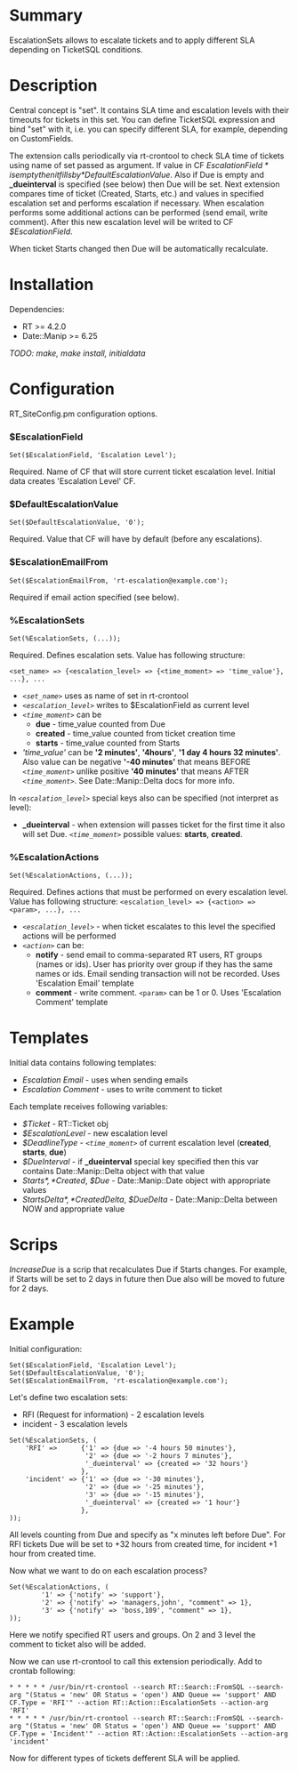 # Summary

EscalationSets allows to escalate tickets and to apply different SLA depending on TicketSQL conditions.

# Description

Central concept is "set". It contains SLA time and escalation levels with their timeouts for tickets in this set. You can define TicketSQL expression and bind "set" with it, i.e. you can specify different SLA, for example, depending on CustomFields.

The extension calls periodically via rt-crontool to check SLA time of tickets using name of set passed as argument. If value in CF *$EscalationField* is empty then it fills by *$DefaultEscalationValue*. Also if Due is empty and **_dueinterval** is specified (see below) then Due will be set. Next extension compares time of ticket (Created, Starts, etc.) and values in specified escalation set and performs escalation if necessary. When escalation performs some additional actions can be performed (send email, write comment). After this new escalation level will be writed to CF *$EscalationField*.

When ticket Starts changed then Due will be automatically recalculate.

# Installation

Dependencies:

* RT >= 4.2.0
* Date::Manip >= 6.25

*TODO: make, make install, initialdata*

# Configuration

RT_SiteConfig.pm configuration options.

### $EscalationField

```
Set($EscalationField, 'Escalation Level');
```

Required. Name of CF that will store current ticket escalation level. Initial data creates 'Escalation Level' CF.

### $DefaultEscalationValue

```
Set($DefaultEscalationValue, '0');
```

Required. Value that CF will have by default (before any escalations).

### $EscalationEmailFrom

```
Set($EscalationEmailFrom, 'rt-escalation@example.com');
```

Required if email action specified (see below).

### %EscalationSets

```
Set(%EscalationSets, (...));
```

Required. Defines escalation sets.
Value has following structure:

`<set_name> => {<escalation_level> => {<time_moment> => 'time_value'}, ...}, ...`

* *`<set_name>`* uses as name of set in rt-crontool
* *`<escalation_level>`* writes to $EscalationField as current level
* *`<time_moment>`* can be
  * **due** - time_value counted from Due
  * **created** - time_value counted from ticket creation time
  * **starts** - time_value counted from Starts
* *'time_value'* can be **'2 minutes'**, **'4hours'**, **'1 day 4 hours 32 minutes'**. Also value can be negative **'-40 minutes'** that means BEFORE *`<time_moment>`* unlike positive **'40 minutes'** that means AFTER *`<time_moment>`*. See Date::Manip::Delta docs for more info.

In *`<escalation_level>`* special keys also can be specified (not interpret as level):

* **_dueinterval** - when extension will passes ticket for the first time it also will set Due. *`<time_moment>`* possible values: **starts**, **created**.

### %EscalationActions

```
Set(%EscalationActions, (...));
```

Required. Defines actions that must be performed on every escalation level.
Value has following structure:
`<escalation_level> => {<action> => <param>, ...}, ...`

* *`<escalation_level>`* - when ticket escalates to this level the specified actions will be performed
* *`<action>`* can be:
  * **notify** - send email to comma-separated RT users, RT groups (names or ids). User has priority over group if they has the same names or ids. Email sending transaction will not be recorded. Uses 'Escalation Email' template
  * **comment** - write comment. `<param>` can be 1 or 0. Uses 'Escalation Comment' template

# Templates

Initial data contains following templates:

* *Escalation Email* - uses when sending emails
* *Escalation Comment* - uses to write comment to ticket

Each template receives following variables:

* *$Ticket* - RT::Ticket obj
* *$EscalationLevel* - new escalation level
* *$DeadlineType* - *`<time_moment>`* of current escalation level (**created**, **starts**, **due**)
* *$DueInterval* - if **_dueinterval** special key specified then this var contains Date::Manip::Delta object with that value
* *$Starts*, *$Created*, *$Due* - Date::Manip::Date object with appropriate values
* *$StartsDelta*, *$CreatedDelta*, *$DueDelta* - Date::Manip::Delta between NOW and appropriate value

# Scrips

*IncreaseDue* is a scrip that recalculates Due if Starts changes. For example, if Starts will be set to 2 days in future then Due also will be moved to future for 2 days.

# Example

Initial configuration:

```
Set($EscalationField, 'Escalation Level');
Set($DefaultEscalationValue, '0');
Set($EscalationEmailFrom, 'rt-escalation@example.com');
```

Let's define two escalation sets:

* RFI (Request for information) - 2 escalation levels
* incident - 3 escalation levels

```
Set(%EscalationSets, (
    'RFI' =>      {'1' => {due => '-4 hours 50 minutes'},
                   '2' => {due => '-2 hours 7 minutes'},
                   '_dueinterval' => {created => '32 hours'}
                  },
    'incident' => {'1' => {due => '-30 minutes'},
                   '2' => {due => '-25 minutes'},
                   '3' => {due => '-15 minutes'},
                   '_dueinterval' => {created => '1 hour'}
                  },
));
```

All levels counting from Due and specify as "x minutes left before Due". For RFI tickets Due will be set to +32 hours from created time, for incident +1 hour from created time.

Now what we want to do on each escalation process?

```
Set(%EscalationActions, (
        '1' => {'notify' => 'support'},
        '2' => {'notify' => 'managers,john', "comment" => 1},
        '3' => {'notify' => 'boss,109', "comment" => 1},
));
```

Here we notify specified RT users and groups. On 2 and 3 level the comment to ticket also will be added.

Now we can use rt-crontool to call this extension periodically. Add to crontab following:

```
* * * * * /usr/bin/rt-crontool --search RT::Search::FromSQL --search-arg "(Status = 'new' OR Status = 'open') AND Queue == 'support' AND CF.Type = 'RFI'" --action RT::Action::EscalationSets --action-arg 'RFI'
* * * * * /usr/bin/rt-crontool --search RT::Search::FromSQL --search-arg "(Status = 'new' OR Status = 'open') AND Queue == 'support' AND CF.Type = 'Incident'" --action RT::Action::EscalationSets --action-arg 'incident'
```

Now for different types of tickets defferent SLA will be applied.